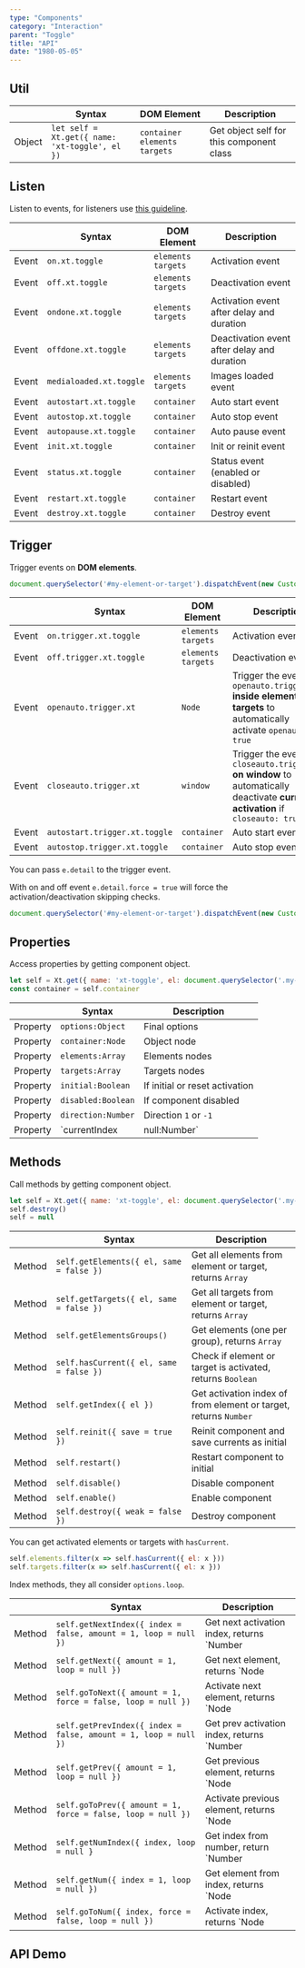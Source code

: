 ```yaml
---
type: "Components"
category: "Interaction"
parent: "Toggle"
title: "API"
date: "1980-05-05"
---
```


## Util

<div class="xt-overflow-sub overflow-y-hidden overflow-x-scroll my-5 xt-my-auto w-full">

|                         | Syntax                                    | DOM Element                    | Description                   |
| ----------------------- | ----------------------------------------- | ----------------------------- | ----------------------------- |
| Object                   | `let self = Xt.get({ name: 'xt-toggle', el })`       | `container` `elements` `targets` | Get object self for this component class             |

</div>

## Listen

Listen to events, for listeners use [this guideline](/components/javascript#listeners).

<div class="xt-overflow-sub overflow-y-hidden overflow-x-scroll my-5 xt-my-auto w-full">

|                         | Syntax                                    | DOM Element                    | Description                   |
| ----------------------- | ----------------------------------------- | ----------------------------- | ----------------------------- |
| Event                   | `on.xt.toggle`       | `elements` `targets` | Activation event             |
| Event                   | `off.xt.toggle`      | `elements` `targets` | Deactivation event            |
| Event                   | `ondone.xt.toggle`           | `elements` `targets` | Activation event after delay and duration             |
| Event                   | `offdone.xt.toggle`           | `elements` `targets` | Deactivation event after delay and duration             |
| Event                   | `medialoaded.xt.toggle`           | `elements` `targets` | Images loaded event            |
| Event                   | `autostart.xt.toggle`           | `container` | Auto start event             |
| Event                   | `autostop.xt.toggle`           | `container` | Auto stop event             |
| Event                   | `autopause.xt.toggle`           | `container` | Auto pause event             |
| Event                   | `init.xt.toggle`           | `container` | Init or reinit event             |
| Event                   | `status.xt.toggle`           | `container` | Status event (enabled or disabled)             |
| Event                   | `restart.xt.toggle`           | `container` | Restart event             |
| Event                   | `destroy.xt.toggle`           | `container` | Destroy event             |

</div>

## Trigger

Trigger events on **DOM elements**.

```js
document.querySelector('#my-element-or-target').dispatchEvent(new CustomEvent('on.trigger.xt.toggle'))
```

<div class="xt-overflow-sub overflow-y-hidden overflow-x-scroll my-5 xt-my-auto w-full">

|                         | Syntax                                    | DOM Element                    | Description                   |
| ----------------------- | ----------------------------------------- | ----------------------------- | ----------------------------- |
| Event                   | `on.trigger.xt.toggle`       | `elements` `targets` | Activation event             |
| Event                   | `off.trigger.xt.toggle`      | `elements` `targets` | Deactivation event            |
| Event                   | `openauto.trigger.xt`           | `Node` | Trigger the event `openauto.trigger.xt` **inside elements or targets** to automatically activate `openauto: true`             |
| Event                   | `closeauto.trigger.xt`           | `window` | Trigger the event `closeauto.trigger.xt` **on window** to automatically deactivate **current activation** if `closeauto: true`             |
| Event                   | `autostart.trigger.xt.toggle`           | `container` | Auto start event             |
| Event                   | `autostop.trigger.xt.toggle`           | `container` | Auto stop event             |

</div>

You can pass `e.detail` to the trigger event.

With on and off event `e.detail.force = true` will force the activation/deactivation skipping checks.

```js
document.querySelector('#my-element-or-target').dispatchEvent(new CustomEvent('on.trigger.xt.toggle', { detail: { force: true } }))
```

## Properties

Access properties by getting component object.

```js
let self = Xt.get({ name: 'xt-toggle', el: document.querySelector('.my-container') })
const container = self.container
```

<div class="xt-overflow-sub overflow-y-hidden overflow-x-scroll my-5 xt-my-auto w-full">

|                         | Syntax                                   | Description                   |
| ----------------------- | ---------------------------------------- | ----------------------------- |
| Property                   | `options:Object`       | Final options             |
| Property                   | `container:Node`       | Object node             |
| Property                   | `elements:Array`       | Elements nodes             |
| Property                   | `targets:Array`       | Targets nodes            |
| Property                   | `initial:Boolean`       | If initial or reset activation            |
| Property                   | `disabled:Boolean`       | If component disabled            |
| Property                   | `direction:Number`       | Direction `1` or `-1`            |
| Property                   | `currentIndex|null:Number`       | Current activated index            |

</div>

## Methods

Call methods by getting component object.

```js
let self = Xt.get({ name: 'xt-toggle', el: document.querySelector('.my-container') })
self.destroy()
self = null
```

<div class="xt-overflow-sub overflow-y-hidden overflow-x-scroll my-5 xt-my-auto w-full">

|                         | Syntax                                    | Description                   |
| ----------------------- | ----------------------------------------- | ----------------------------- |
| Method                  | `self.getElements({ el, same = false })`                          | Get all elements from element or target, returns `Array`             |
| Method                  | `self.getTargets({ el, same = false })`                          | Get all targets from element or target, returns `Array`             |
| Method                  | `self.getElementsGroups()`                          | Get elements (one per group), returns `Array`             |
| Method                  | `self.hasCurrent({ el, same = false })`                          | Check if element or target is activated, returns `Boolean`             |
| Method                  | `self.getIndex({ el })`                          | Get activation index of from element or target, returns `Number`             |
| Method                  | `self.reinit({ save = true })`       | Reinit component and save currents as initial             |
| Method                  | `self.restart()`                          | Restart component to initial             |
| Method                  | `self.disable()`                          | Disable component             |
| Method                  | `self.enable()`                          | Enable component             |
| Method                  | `self.destroy({ weak = false })`              | Destroy component            |

</div>

You can get activated elements or targets with `hasCurrent`.

```js
self.elements.filter(x => self.hasCurrent({ el: x }))
self.targets.filter(x => self.hasCurrent({ el: x }))
```

Index methods, they all consider `options.loop`.

<div class="xt-overflow-sub overflow-y-hidden overflow-x-scroll my-5 xt-my-auto w-full">

|                         | Syntax                                    | Description                   |
| ----------------------- | ----------------------------------------- | ----------------------------- |
| Method                  | `self.getNextIndex({ index = false, amount = 1, loop = null })`                          | Get next activation index, returns `Number|null`             |
| Method                  | `self.getNext({ amount = 1, loop = null })`                          | Get next element, returns `Node|null`             |
| Method                  | `self.goToNext({ amount = 1, force = false, loop = null })`                          | Activate next element, returns `Node|null`             |
| Method                  | `self.getPrevIndex({ index = false, amount = 1, loop = null })`                          | Get prev activation index, returns `Number|null`             |
| Method                  | `self.getPrev({ amount = 1, loop = null })`                          | Get previous element, returns `Node|null`             |
| Method                  | `self.goToPrev({ amount = 1, force = false, loop = null })`                          | Activate previous element, returns `Node|null`             |
| Method                  | `self.getNumIndex({ index, loop = null }`                          | Get index from number, return `Number|null`             |
| Method                  | `self.getNum({ index = 1, loop = null })`                          | Get element from index, returns `Node|null`             |
| Method                  | `self.goToNum({ index, force = false, loop = null })`                          | Activate index, returns `Node|null`             |

</div>

## API Demo

<demo>
  <div class="gatsby_demo_item" data-iframe="demos/components/toggle/api">
  </div>
</demo>

